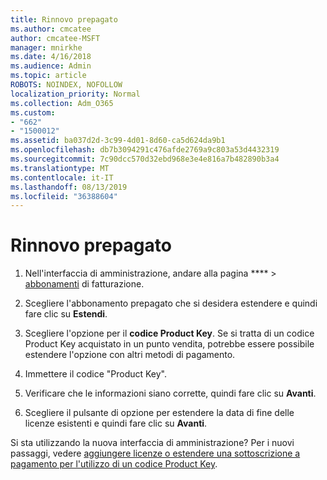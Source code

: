 ```yaml
---
title: Rinnovo prepagato
ms.author: cmcatee
author: cmcatee-MSFT
manager: mnirkhe
ms.date: 4/16/2018
ms.audience: Admin
ms.topic: article
ROBOTS: NOINDEX, NOFOLLOW
localization_priority: Normal
ms.collection: Adm_O365
ms.custom:
- "662"
- "1500012"
ms.assetid: ba037d2d-3c99-4d01-8d60-ca5d624da9b1
ms.openlocfilehash: db7b3094291c476afde2769a9c803a53d4432319
ms.sourcegitcommit: 7c90dcc570d32ebd968e3e4e816a7b482890b3a4
ms.translationtype: MT
ms.contentlocale: it-IT
ms.lasthandoff: 08/13/2019
ms.locfileid: "36388604"
---
```

# <a name="prepaid-renewal"></a>Rinnovo prepagato

1. Nell'interfaccia di amministrazione, andare alla pagina **** \> [abbonamenti](https://go.microsoft.com/fwlink/p/?linkid=842054) di fatturazione.

2. Scegliere l'abbonamento prepagato che si desidera estendere e quindi fare clic su **Estendi**.

3. Scegliere l'opzione per il **codice Product Key**. Se si tratta di un codice Product Key acquistato in un punto vendita, potrebbe essere possibile estendere l'opzione con altri metodi di pagamento.

4. Immettere il codice "Product Key".

5. Verificare che le informazioni siano corrette, quindi fare clic su **Avanti**.

6. Scegliere il pulsante di opzione per estendere la data di fine delle licenze esistenti e quindi fare clic su **Avanti**.

Si sta utilizzando la nuova interfaccia di amministrazione? Per i nuovi passaggi, vedere [aggiungere licenze o estendere una sottoscrizione a pagamento per l'utilizzo di un codice Product Key](https://docs.microsoft.com/en-us/office365/admin/misc/add-licenses-using-product-key).
